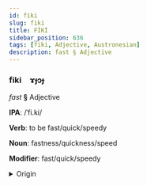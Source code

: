 ```yaml
---
id: fiki
slug: fiki
title: FİKİ
sidebar_position: 636
tags: [fiki, Adjective, Austronesian]
description: fast § Adjective
---
```


### fiki&emsp;<span kind="abugida">ɤɟɔɟ</span>

*fast* **§** Adjective

**IPA**: /ˈfi.ki/

**Verb**: to be fast/quick/speedy

**Noun**: fastness/quickness/speed

**Modifier**: fast/quick/speedy

<details>
    <summary>Origin</summary>
    Hawaiian wiki [ˈviki]<br/>
    <em>Austronesian Language Family</em>
</details>